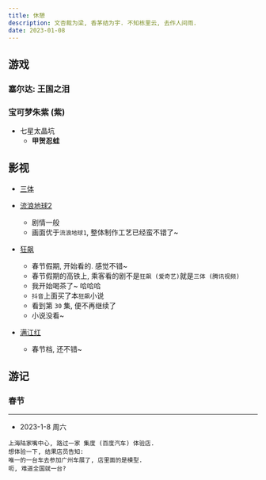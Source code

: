 ```yaml
---
title: 休憩
description: 文杏裁为梁, 香茅结为宇. 不知栋里云, 去作人间雨.
date: 2023-01-08
---
```


## 游戏

### 塞尔达: 王国之泪

### 宝可梦朱紫 (紫)

- 七星太晶坑
  - __甲贺忍蛙__

## 影视


- [三体](https://movie.douban.com/subject/26647087/)

- [流浪地球2](https://movie.douban.com/subject/35267208/)
  - 剧情一般
  - 画面优于`流浪地球1`, 整体制作工艺已经蛮不错了~

- [狂飙](https://movie.douban.com/subject/35465232/)
  - 春节假期, 开始看的. 感觉不错~
  - 春节假期的高铁上, 乘客看的剧不是`狂飙 (爱奇艺)`就是`三体 (腾讯视频)`
  - 我开始喝茶了~ 哈哈哈
  - `抖音`上面买了本`狂飙`小说
  - 看到第 `30` 集, 便不再继续了
  - 小说没看~

- [满江红](https://movie.douban.com/subject/35766491/)
  - 春节档, 还不错~

## 游记

### 春节

---

- 2023-1-8 周六

```
上海陆家嘴中心, 路过一家 集度 (百度汽车) 体验店.
想体验一下, 结果店员告知:
唯一的一台车去参加广州车展了, 店里面的是模型.
呃, 难道全国就一台?
```
